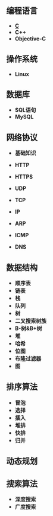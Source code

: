 ## 编程语言

- [**C**](./C语言初识)
- **C++**
- **Objective-C**

## 操作系统

- **Linux**

## 数据库

- **SQL语句**
- **MySQL**

## 网络协议

- **基础知识**

- **HTTP**
- **HTTPS**
- **UDP**
- **TCP**
- **IP**
- **ARP**
- **ICMP**
- **DNS**

## 数据结构

- **顺序表**
- **链表**
- **栈**
- **队列**
- **树**
- **二叉搜索树族**
- **B-树&B+树**
- **堆**
- **哈希**
- **位图**
- **布隆过滤器**
- **图**

## 排序算法

- **冒泡**
- **选择**
- **插入**
- **堆排**
- **快排**
- **归并**

## 动态规划

## 搜索算法

- **深度搜索**
- **广度搜索**

